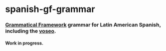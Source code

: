 # spanish-gf-grammar

### [Grammatical Framework](http://www.grammaticalframework.org/) grammar for Latin American Spanish, including the [voseo](https://en.wikipedia.org/wiki/Voseo).

#### Work in progress.
